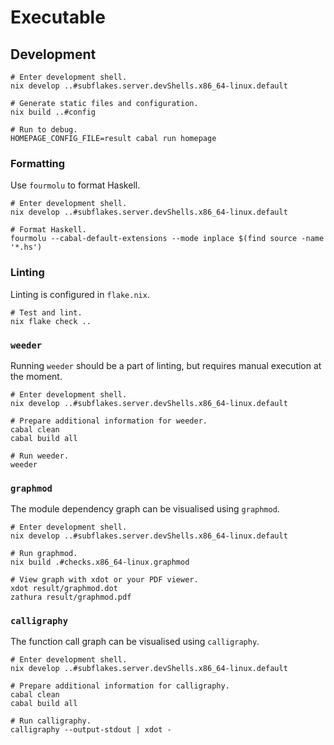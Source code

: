 # Executable

## Development

```
# Enter development shell.
nix develop ..#subflakes.server.devShells.x86_64-linux.default

# Generate static files and configuration.
nix build ..#config

# Run to debug.
HOMEPAGE_CONFIG_FILE=result cabal run homepage
```

### Formatting

Use `fourmolu` to format Haskell.

```
# Enter development shell.
nix develop ..#subflakes.server.devShells.x86_64-linux.default

# Format Haskell.
fourmolu --cabal-default-extensions --mode inplace $(find source -name '*.hs')
```

### Linting

Linting is configured in `flake.nix`.

```
# Test and lint.
nix flake check ..
```

### `weeder`

Running `weeder` should be a part of linting, but requires manual execution at the moment.

```
# Enter development shell.
nix develop ..#subflakes.server.devShells.x86_64-linux.default

# Prepare additional information for weeder.
cabal clean
cabal build all

# Run weeder.
weeder
```

### `graphmod`

The module dependency graph can be visualised using `graphmod`.

```
# Enter development shell.
nix develop ..#subflakes.server.devShells.x86_64-linux.default

# Run graphmod.
nix build .#checks.x86_64-linux.graphmod

# View graph with xdot or your PDF viewer.
xdot result/graphmod.dot
zathura result/graphmod.pdf
```

### `calligraphy`

The function call graph can be visualised using `calligraphy`.

```
# Enter development shell.
nix develop ..#subflakes.server.devShells.x86_64-linux.default

# Prepare additional information for calligraphy.
cabal clean
cabal build all

# Run calligraphy.
calligraphy --output-stdout | xdot -
```
